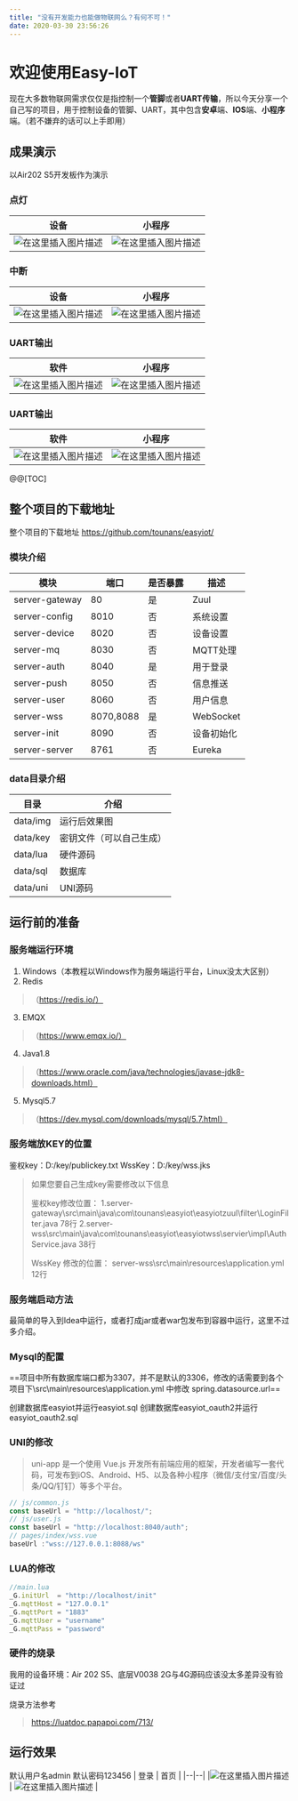 ```yaml
---
title: "没有开发能力也能做物联网么？有何不可！"
date: 2020-03-30 23:56:26
---
```


# 欢迎使用Easy-IoT

现在大多数物联网需求仅仅是指控制一个**管脚**或者**UART传输**，所以今天分享一个自己写的项目，用于控制设备的管脚、UART，其中包含**安卓**端、**IOS**端、**小程序**端。（若不嫌弃的话可以上手即用）


## 成果演示
以Air202 S5开发板作为演示
### 点灯
|  设备| 小程序 |
|--|--|
| ![在这里插入图片描述](https://img-blog.csdnimg.cn/20200330211712976.jpg?x-oss-process=image/watermark,type_ZmFuZ3poZW5naGVpdGk,shadow_10,text_aHR0cHM6Ly9ibG9nLmNzZG4ubmV0L3FxXzIxMzI4OTM5,size_16,color_FFFFFF,t_70#pic_center) | ![在这里插入图片描述](https://img-blog.csdnimg.cn/20200330211732882.png?x-oss-process=image/watermark,type_ZmFuZ3poZW5naGVpdGk,shadow_10,text_aHR0cHM6Ly9ibG9nLmNzZG4ubmV0L3FxXzIxMzI4OTM5,size_16,color_FFFFFF,t_70#pic_center) |

### 中断
|设备| 小程序 |
|--|--|
| ![在这里插入图片描述](https://img-blog.csdnimg.cn/20200330211932126.jpg?x-oss-process=image/watermark,type_ZmFuZ3poZW5naGVpdGk,shadow_10,text_aHR0cHM6Ly9ibG9nLmNzZG4ubmV0L3FxXzIxMzI4OTM5,size_16,color_FFFFFF,t_70#pic_center) | ![在这里插入图片描述](https://img-blog.csdnimg.cn/20200330211945821.png?x-oss-process=image/watermark,type_ZmFuZ3poZW5naGVpdGk,shadow_10,text_aHR0cHM6Ly9ibG9nLmNzZG4ubmV0L3FxXzIxMzI4OTM5,size_16,color_FFFFFF,t_70#pic_center) |

### UART输出
|软件|小程序|
|--|--|
| ![在这里插入图片描述](https://img-blog.csdnimg.cn/20200330215901517.png#pic_center) | ![在这里插入图片描述](https://img-blog.csdnimg.cn/20200330215917445.png?x-oss-process=image/watermark,type_ZmFuZ3poZW5naGVpdGk,shadow_10,text_aHR0cHM6Ly9ibG9nLmNzZG4ubmV0L3FxXzIxMzI4OTM5,size_16,color_FFFFFF,t_70#pic_center) |

### UART输出
|软件|小程序|
|--|--|
|![在这里插入图片描述](https://img-blog.csdnimg.cn/20200330215950327.png#pic_center)  | ![在这里插入图片描述](https://img-blog.csdnimg.cn/2020033022000126.png?x-oss-process=image/watermark,type_ZmFuZ3poZW5naGVpdGk,shadow_10,text_aHR0cHM6Ly9ibG9nLmNzZG4ubmV0L3FxXzIxMzI4OTM5,size_16,color_FFFFFF,t_70#pic_center) |


@@[TOC]

## 整个项目的下载地址
整个项目的下载地址 https://github.com/tounans/easyiot/

### 模块介绍
 |模块|端口|是否暴露|描述   |
 | ------------- | ------------- | -------------  | -------------  |
 |server-gateway|80|是|Zuul|
 |server-config|8010|否|系统设置|
 |server-device|8020|否|设备设置|
 |server-mq|8030|否|MQTT处理|
 |server-auth|8040|是|用于登录|
 |server-push|8050|否|信息推送|
 |server-user|8060|否|用户信息|
 |server-wss|8070,8088|是|WebSocket|
 |server-init|8090|否|设备初始化|
 |server-server|8761|否|Eureka|

### data目录介绍
 |目录|介绍|
 | ------------- | ------------- |
 |data/img |运行后效果图|
 |data/key|密钥文件（可以自己生成）|
 |data/lua|硬件源码|
 |data/sql|数据库|
 |data/uni|UNI源码|


## 运行前的准备
### 服务端运行环境
 1. Windows（本教程以Windows作为服务端运行平台，Linux没太大区别）
 2. Redis

> （https://redis.io/）

 3. EMQX

> （https://www.emqx.io/）

 4. Java1.8

> （https://www.oracle.com/java/technologies/javase-jdk8-downloads.html）

 5. Mysql5.7

> （https://dev.mysql.com/downloads/mysql/5.7.html）

### 服务端放KEY的位置
鉴权key：D:/key/publickey.txt
WssKey：D:/key/wss.jks

> 如果您要自己生成key需要修改以下信息
>
> 鉴权key修改位置：
> 1.server-gateway\src\main\java\com\tounans\easyiot\easyiotzuul\filter\LoginFilter.java
> 78行
> 2.server-wss\src\main\java\com\tounans\easyiot\easyiotwss\servier\impl\AuthService.java
> 38行
>
> WssKey 修改的位置： server-wss\src\main\resources\application.yml 12行

### 服务端启动方法
最简单的导入到Idea中运行，或者打成jar或者war包发布到容器中运行，这里不过多介绍。

### Mysql的配置
==项目中所有数据库端口都为3307，并不是默认的3306，修改的话需要到各个项目下\src\main\resources\application.yml 中修改 spring.datasource.url==

创建数据库easyiot并运行easyiot.sql
创建数据库easyiot_oauth2并运行easyiot_oauth2.sql

### UNI的修改

> uni-app 是一个使用 Vue.js
> 开发所有前端应用的框架，开发者编写一套代码，可发布到iOS、Android、H5、以及各种小程序（微信/支付宝/百度/头条/QQ/钉钉）等多个平台。


```javascript
// js/common.js
const baseUrl = "http://localhost/";
// js/user.js
const baseUrl = "http://localhost:8040/auth";
// pages/index/wss.vue
baseUrl :"wss://127.0.0.1:8088/ws"
```

### LUA的修改

```javascript
//main.lua
_G.initUrl  = "http://localhost/init"
_G.mqttHost = "127.0.0.1"
_G.mqttPort = "1883"
_G.mqttUser = "username"
_G.mqttPass = "password"
```

### 硬件的烧录
我用的设备环境：Air 202 S5、底层V0038
2G与4G源码应该没太多差异没有验证过

烧录方法参考

> https://luatdoc.papapoi.com/713/

## 运行效果
默认用户名admin
默认密码123456
| 登录 | 首页 |
|--|--|
|![在这里插入图片描述](https://img-blog.csdnimg.cn/20200330220445667.png?x-oss-process=image/watermark,type_ZmFuZ3poZW5naGVpdGk,shadow_10,text_aHR0cHM6Ly9ibG9nLmNzZG4ubmV0L3FxXzIxMzI4OTM5,size_16,color_FFFFFF,t_70#pic_center)  | ![在这里插入图片描述](https://img-blog.csdnimg.cn/20200330220456430.png?x-oss-process=image/watermark,type_ZmFuZ3poZW5naGVpdGk,shadow_10,text_aHR0cHM6Ly9ibG9nLmNzZG4ubmV0L3FxXzIxMzI4OTM5,size_16,color_FFFFFF,t_70#pic_center) |

